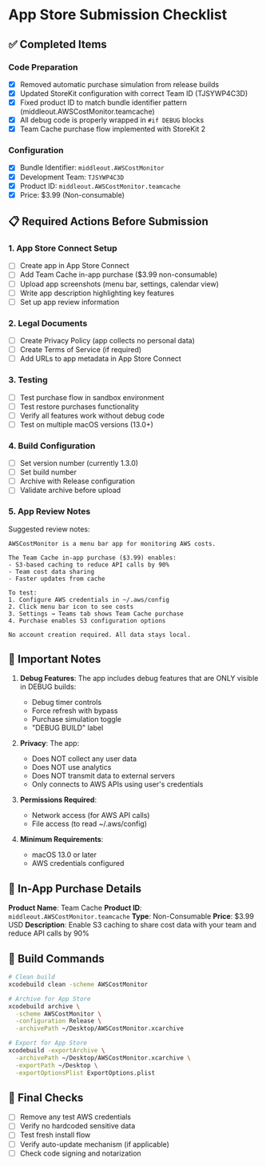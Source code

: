# App Store Submission Checklist

## ✅ Completed Items

### Code Preparation
- [x] Removed automatic purchase simulation from release builds
- [x] Updated StoreKit configuration with correct Team ID (TJSYWP4C3D)
- [x] Fixed product ID to match bundle identifier pattern (middleout.AWSCostMonitor.teamcache)
- [x] All debug code is properly wrapped in `#if DEBUG` blocks
- [x] Team Cache purchase flow implemented with StoreKit 2

### Configuration
- [x] Bundle Identifier: `middleout.AWSCostMonitor`
- [x] Development Team: `TJSYWP4C3D`
- [x] Product ID: `middleout.AWSCostMonitor.teamcache`
- [x] Price: $3.99 (Non-consumable)

## 📋 Required Actions Before Submission

### 1. App Store Connect Setup
- [ ] Create app in App Store Connect
- [ ] Add Team Cache in-app purchase ($3.99 non-consumable)
- [ ] Upload app screenshots (menu bar, settings, calendar view)
- [ ] Write app description highlighting key features
- [ ] Set up app review information

### 2. Legal Documents
- [ ] Create Privacy Policy (app collects no personal data)
- [ ] Create Terms of Service (if required)
- [ ] Add URLs to app metadata in App Store Connect

### 3. Testing
- [ ] Test purchase flow in sandbox environment
- [ ] Test restore purchases functionality
- [ ] Verify all features work without debug code
- [ ] Test on multiple macOS versions (13.0+)

### 4. Build Configuration
- [ ] Set version number (currently 1.3.0)
- [ ] Set build number
- [ ] Archive with Release configuration
- [ ] Validate archive before upload

### 5. App Review Notes
Suggested review notes:
```
AWSCostMonitor is a menu bar app for monitoring AWS costs.

The Team Cache in-app purchase ($3.99) enables:
- S3-based caching to reduce API calls by 90%
- Team cost data sharing
- Faster updates from cache

To test:
1. Configure AWS credentials in ~/.aws/config
2. Click menu bar icon to see costs
3. Settings → Teams tab shows Team Cache purchase
4. Purchase enables S3 configuration options

No account creation required. All data stays local.
```

## 🚨 Important Notes

1. **Debug Features**: The app includes debug features that are ONLY visible in DEBUG builds:
   - Debug timer controls
   - Force refresh with bypass
   - Purchase simulation toggle
   - "DEBUG BUILD" label

2. **Privacy**: The app:
   - Does NOT collect any user data
   - Does NOT use analytics
   - Does NOT transmit data to external servers
   - Only connects to AWS APIs using user's credentials

3. **Permissions Required**:
   - Network access (for AWS API calls)
   - File access (to read ~/.aws/config)

4. **Minimum Requirements**:
   - macOS 13.0 or later
   - AWS credentials configured

## 📱 In-App Purchase Details

**Product Name**: Team Cache
**Product ID**: `middleout.AWSCostMonitor.teamcache`
**Type**: Non-Consumable
**Price**: $3.99 USD
**Description**: Enable S3 caching to share cost data with your team and reduce API calls by 90%

## 🔧 Build Commands

```bash
# Clean build
xcodebuild clean -scheme AWSCostMonitor

# Archive for App Store
xcodebuild archive \
  -scheme AWSCostMonitor \
  -configuration Release \
  -archivePath ~/Desktop/AWSCostMonitor.xcarchive

# Export for App Store
xcodebuild -exportArchive \
  -archivePath ~/Desktop/AWSCostMonitor.xcarchive \
  -exportPath ~/Desktop \
  -exportOptionsPlist ExportOptions.plist
```

## 📝 Final Checks

- [ ] Remove any test AWS credentials
- [ ] Verify no hardcoded sensitive data
- [ ] Test fresh install flow
- [ ] Verify auto-update mechanism (if applicable)
- [ ] Check code signing and notarization